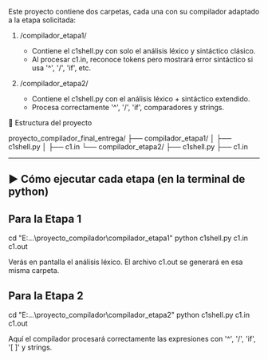 Este proyecto contiene dos carpetas, cada una con su compilador adaptado a la etapa solicitada:

1. /compilador_etapa1/
   - Contiene el c1shell.py con solo el análisis léxico y sintáctico clásico.
   - Al procesar c1.in, reconoce tokens pero mostrará error sintáctico si usa '^', '/', 'if', etc.

2. /compilador_etapa2/
   - Contiene el c1shell.py con el análisis léxico + sintáctico extendido.
   - Procesa correctamente '^', '/', 'if', comparadores y strings.

📂 Estructura del proyecto

proyecto_compilador_final_entrega/
├── compilador_etapa1/
│   ├── c1shell.py
│   ├── c1.in
└── compilador_etapa2/
    ├── c1shell.py
    ├── c1.in

----------------------------------------------------
▶ Cómo ejecutar cada etapa (en la terminal de python)
----------------------------------------------------

Para la Etapa 1
---------------
cd "E:\...\proyecto_compilador\compilador_etapa1"
python c1shell.py c1.in c1.out

Verás en pantalla el análisis léxico. 
El archivo c1.out se generará en esa misma carpeta.

Para la Etapa 2
---------------
cd "E:\...\proyecto_compilador\compilador_etapa2"
python c1shell.py c1.in c1.out

Aquí el compilador procesará correctamente
las expresiones con '^', '/', 'if', '[ ]' y strings.
